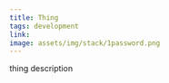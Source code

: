 ```yaml
---
title: Thing
tags: development
link: 
image: assets/img/stack/1password.png
---
```


thing description